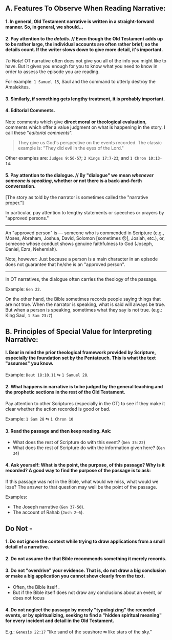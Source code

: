 ## A. Features To Observe When Reading Narrative:

#### 1. In general, Old Testament narrative is written in a straight-forward manner. So, in general, we should…

#### 2. Pay attention to the *details*. // Even though the Old Testament adds up to be rather large, the individual accounts are often rather brief; so the details count. If the writer slows down to give more detail, it's important.

*To Note!* OT narrative often does not give you all of the info you might like to have. But it gives you enough for you to know what you need to know in order to assess the episode you are reading.

For example:
`1 Samuel 15`, Saul and the command to utterly destroy the Amalekites.

#### 3. Similarly, if something gets lengthy treatment, it is probably important.

#### 4. Editorial Comments.
Note comments which give __direct moral or theological evaluation__, comments which offer a value judgment on what is happening in the story. I call these "*editorial comments*".

> They give us God's perspective on the events recorded.
> The classic example is: "They did evil in the eyes of the Lord."

Other examples are: `Judges 9:56-57`; `2 Kings 17:7-23`; and `1 Chron 10:13-14`.

#### 5. Pay attention to the dialogue. // By "dialogue" we mean *whenever someone is speaking*, whether or not there is a back-and-forth conversation.

[The story as told by the narrator is sometimes called the "narrative proper."]

In particular, pay attention to lengthy statements or speeches or prayers by "approved persons."

---

An "approved person" is — someone who is commended in Scripture (e.g., Moses, Abraham, Joshua, David, Solomon [sometimes ☹️], Josiah, etc.), or, someone whose conduct shows genuine faithfulness to God (Joseph, Daniel, Ezra, Nehemiah).

Note, however: Just because a person is a main character in an episode does not guarantee that he/she is an "approved person".

---

In OT narratives, the dialogue often carries the theology of the passage.

Example: `Gen 22`.

On the other hand, the Bible sometimes records people saying things that are not true. When the narrator is speaking, what is said will always be true. But when a person is speaking, sometimes what they say is not true. (e.g.: King Saul, `1 Sam 23:7`)

## B. Principles of Special Value for Interpreting Narrative:

#### l. Bear in mind the prior theological framework provided by Scripture, especially the foundation set by the Pentateuch. This is what the text "assumes" you know.

Example: `Deut 18:10,11` ⮀ `1 Samuel 28`.

#### 2. What happens in narrative is to be judged by the general teaching and the prophetic sections in the rest of the Old Testament.

Pay attention to other Scriptures (especially in the OT) to see if they make it clear whether the action recorded is good or bad.

Example: `1 Sam 28` ⮀ `1 Chron 10`

#### 3. Read the passage and then keep reading. Ask:

- What does the rest of Scripture do with this event? (`Gen 35:22`)
- What does the rest of Scripture do with the information given here? (`Gen 34`)

#### 4. Ask yourself: What is the point, the purpose, of this passage? Why is it recorded? A good way to find the purpose of the passage is to ask:

If this passage was not in the Bible, what would we miss, what would we lose?
The answer to that question may well be the point of the passage.

Examples:
- The Joseph narrative (`Gen 37-50`).
- The account of Rahab (`Josh 2—6`).

## Do Not -

#### 1. Do not ignore the context while trying to draw applications from a small detail of a narrative.

#### 2. Do not assume the that Bible recommends something it merely records.

#### 3. Do not "overdrive" your evidence. That is, do not draw a big conclusion or make a big application you cannot show clearly from the text.

- Often, the Bible itself .
- But if the Bible itself does not draw any conclusions about an event, or does not focus

#### 4. Do not neglect the passage by merely "typologizing" the recorded events, or by spiritualizing, seeking to find a "hidden spiritual meaning" for every incident and detail in the Old Testament.

E.g.: `Genesis 22:17` "like sand of the seashore ⮀ like stars of the sky."
